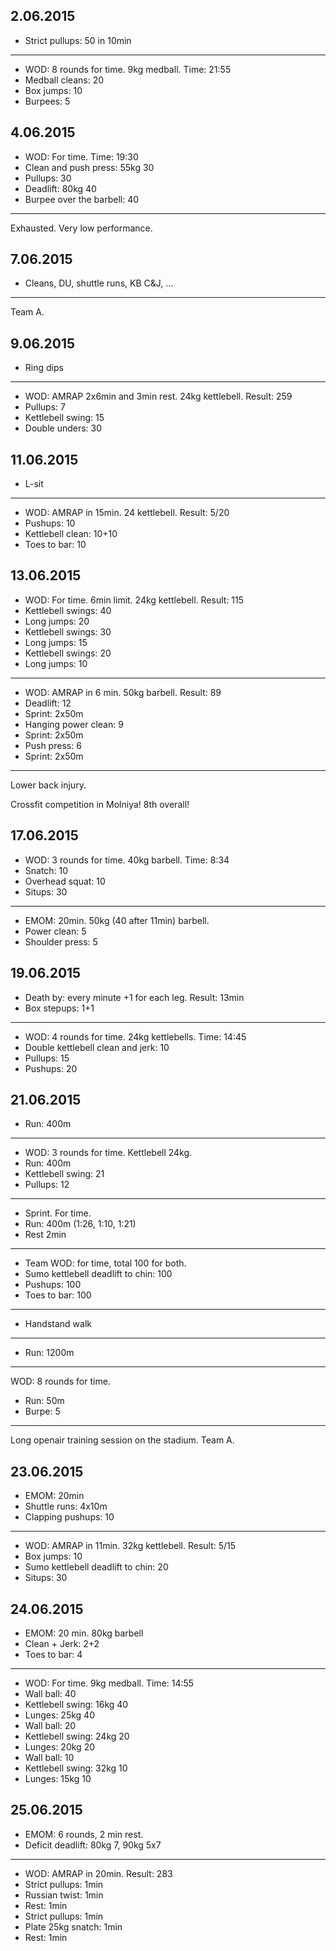 ## 2.06.2015

* Strict pullups: 50 in 10min

---

* WOD: 8 rounds for time. 9kg medball. Time: 21:55
* Medball cleans: 20
* Box jumps: 10
* Burpees: 5

## 4.06.2015

* WOD: For time. Time: 19:30
* Clean and push press: 55kg 30
* Pullups: 30
* Deadlift: 80kg 40
* Burpee over the barbell: 40

---

Exhausted. Very low performance.

## 7.06.2015

* Cleans, DU, shuttle runs, KB C&J, ...

---

Team A.

## 9.06.2015

* Ring dips

---

* WOD: AMRAP 2x6min and 3min rest. 24kg kettlebell. Result: 259
* Pullups: 7
* Kettlebell swing: 15
* Double unders: 30

## 11.06.2015

* L-sit

---

* WOD: AMRAP in 15min. 24 kettlebell. Result: 5/20
* Pushups: 10
* Kettlebell clean: 10+10
* Toes to bar: 10

## 13.06.2015

* WOD: For time. 6min limit. 24kg kettlebell. Result: 115
* Kettlebell swings: 40
* Long jumps: 20
* Kettlebell swings: 30
* Long jumps: 15
* Kettlebell swings: 20
* Long jumps: 10

---

* WOD: AMRAP in 6 min. 50kg barbell. Result: 89
* Deadlift: 12
* Sprint: 2x50m
* Hanging power clean: 9
* Sprint: 2x50m
* Push press: 6
* Sprint: 2x50m

---

Lower back injury.

Crossfit competition in Molniya! 8th overall!

## 17.06.2015

* WOD: 3 rounds for time. 40kg barbell. Time: 8:34
* Snatch: 10
* Overhead squat: 10
* Situps: 30

---

* EMOM: 20min. 50kg (40 after 11min) barbell. 
* Power clean: 5
* Shoulder press: 5

## 19.06.2015

* Death by: every minute +1 for each leg. Result: 13min
* Box stepups: 1+1

---

* WOD: 4 rounds for time. 24kg kettlebells. Time: 14:45
* Double kettlebell clean and jerk: 10
* Pullups: 15
* Pushups: 20

## 21.06.2015

* Run: 400m

---

* WOD: 3 rounds for time. Kettlebell 24kg.
* Run: 400m
* Kettlebell swing: 21
* Pullups: 12

---

* Sprint. For time.
* Run: 400m (1:26, 1:10, 1:21)
* Rest 2min

---

* Team WOD: for time, total 100 for both.
* Sumo kettlebell deadlift to chin: 100
* Pushups: 100
* Toes to bar: 100

---

* Handstand walk

---

* Run: 1200m

---

WOD: 8 rounds for time.
* Run: 50m
* Burpe: 5

---

Long openair training session on the stadium. Team A.

## 23.06.2015

* EMOM: 20min
* Shuttle runs: 4x10m
* Clapping pushups: 10

---

* WOD: AMRAP in 11min. 32kg kettlebell. Result: 5/15
* Box jumps: 10
* Sumo kettlebell deadlift to chin: 20
* Situps: 30

## 24.06.2015

* EMOM: 20 min. 80kg barbell
* Clean + Jerk: 2+2
* Toes to bar: 4

---

* WOD: For time. 9kg medball. Time: 14:55
* Wall ball: 40
* Kettlebell swing: 16kg 40
* Lunges: 25kg 40
* Wall ball: 20
* Kettlebell swing: 24kg 20
* Lunges: 20kg 20
* Wall ball: 10
* Kettlebell swing: 32kg 10
* Lunges: 15kg 10

## 25.06.2015

* EMOM: 6 rounds, 2 min rest.
* Deficit deadlift: 80kg 7, 90kg 5x7

---

* WOD: AMRAP in 20min. Result: 283
* Strict pullups: 1min
* Russian twist: 1min
* Rest: 1min
* Strict pullups: 1min
* Plate 25kg snatch: 1min
* Rest: 1min

